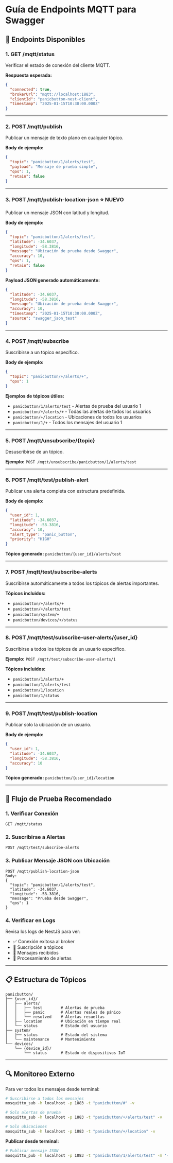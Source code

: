# Guía de Endpoints MQTT para Swagger

## 🚀 Endpoints Disponibles

### 1. **GET /mqtt/status**
Verificar el estado de conexión del cliente MQTT.

**Respuesta esperada:**
```json
{
  "connected": true,
  "brokerUrl": "mqtt://localhost:1883",
  "clientId": "panicbutton-nest-client",
  "timestamp": "2025-01-15T10:30:00.000Z"
}
```

---

### 2. **POST /mqtt/publish**
Publicar un mensaje de texto plano en cualquier tópico.

**Body de ejemplo:**
```json
{
  "topic": "panicbutton/1/alerts/test",
  "payload": "Mensaje de prueba simple",
  "qos": 1,
  "retain": false
}
```

---

### 3. **POST /mqtt/publish-location-json** ⭐ **NUEVO**
Publicar un mensaje JSON con latitud y longitud.

**Body de ejemplo:**
```json
{
  "topic": "panicbutton/1/alerts/test",
  "latitude": -34.6037,
  "longitude": -58.3816,
  "message": "Ubicación de prueba desde Swagger",
  "accuracy": 10,
  "qos": 1,
  "retain": false
}
```

**Payload JSON generado automáticamente:**
```json
{
  "latitude": -34.6037,
  "longitude": -58.3816,
  "message": "Ubicación de prueba desde Swagger",
  "accuracy": 10,
  "timestamp": "2025-01-15T10:30:00.000Z",
  "source": "swagger_json_test"
}
```

---

### 4. **POST /mqtt/subscribe**
Suscribirse a un tópico específico.

**Body de ejemplo:**
```json
{
  "topic": "panicbutton/+/alerts/+",
  "qos": 1
}
```

**Ejemplos de tópicos útiles:**
- `panicbutton/1/alerts/test` - Alertas de prueba del usuario 1
- `panicbutton/+/alerts/+` - Todas las alertas de todos los usuarios
- `panicbutton/+/location` - Ubicaciones de todos los usuarios
- `panicbutton/1/+` - Todos los mensajes del usuario 1

---

### 5. **POST /mqtt/unsubscribe/{topic}**
Desuscribirse de un tópico.

**Ejemplo:** `POST /mqtt/unsubscribe/panicbutton/1/alerts/test`

---

### 6. **POST /mqtt/test/publish-alert**
Publicar una alerta completa con estructura predefinida.

**Body de ejemplo:**
```json
{
  "user_id": 1,
  "latitude": -34.6037,
  "longitude": -58.3816,
  "accuracy": 10,
  "alert_type": "panic_button",
  "priority": "HIGH"
}
```

**Tópico generado:** `panicbutton/{user_id}/alerts/test`

---

### 7. **POST /mqtt/test/subscribe-alerts**
Suscribirse automáticamente a todos los tópicos de alertas importantes.

**Tópicos incluidos:**
- `panicbutton/+/alerts/+`
- `panicbutton/+/alerts/test`
- `panicbutton/system/+`
- `panicbutton/devices/+/status`

---

### 8. **POST /mqtt/test/subscribe-user-alerts/{user_id}**
Suscribirse a todos los tópicos de un usuario específico.

**Ejemplo:** `POST /mqtt/test/subscribe-user-alerts/1`

**Tópicos incluidos:**
- `panicbutton/1/alerts/+`
- `panicbutton/1/alerts/test`
- `panicbutton/1/location`
- `panicbutton/1/status`

---

### 9. **POST /mqtt/test/publish-location**
Publicar solo la ubicación de un usuario.

**Body de ejemplo:**
```json
{
  "user_id": 1,
  "latitude": -34.6037,
  "longitude": -58.3816,
  "accuracy": 10
}
```

**Tópico generado:** `panicbutton/{user_id}/location`

---

## 🧪 Flujo de Prueba Recomendado

### 1. **Verificar Conexión**
```
GET /mqtt/status
```

### 2. **Suscribirse a Alertas**
```
POST /mqtt/test/subscribe-alerts
```

### 3. **Publicar Mensaje JSON con Ubicación**
```
POST /mqtt/publish-location-json
Body:
{
  "topic": "panicbutton/1/alerts/test",
  "latitude": -34.6037,
  "longitude": -58.3816,
  "message": "Prueba desde Swagger",
  "qos": 1
}
```

### 4. **Verificar en Logs**
Revisa los logs de NestJS para ver:
- ✅ Conexión exitosa al broker
- 📡 Suscripción a tópicos
- 📨 Mensajes recibidos
- 🚨 Procesamiento de alertas

---

## 📋 Estructura de Tópicos

```
panicbutton/
├── {user_id}/
│   ├── alerts/
│   │   ├── test        # Alertas de prueba
│   │   ├── panic       # Alertas reales de pánico
│   │   └── resolved    # Alertas resueltas
│   ├── location        # Ubicación en tiempo real
│   └── status          # Estado del usuario
├── system/
│   ├── status          # Estado del sistema
│   └── maintenance     # Mantenimiento
└── devices/
    └── {device_id}/
        └── status      # Estado de dispositivos IoT
```

---

## 🔍 Monitoreo Externo

Para ver todos los mensajes desde terminal:

```bash
# Suscribirse a todos los mensajes
mosquitto_sub -h localhost -p 1883 -t "panicbutton/#" -v

# Solo alertas de prueba
mosquitto_sub -h localhost -p 1883 -t "panicbutton/+/alerts/test" -v

# Solo ubicaciones
mosquitto_sub -h localhost -p 1883 -t "panicbutton/+/location" -v
```

**Publicar desde terminal:**
```bash
# Publicar mensaje JSON
mosquitto_pub -h localhost -p 1883 -t "panicbutton/1/alerts/test" -m '{"latitude":-34.6037,"longitude":-58.3816,"message":"Desde terminal"}'
```
